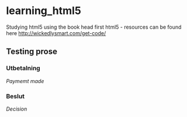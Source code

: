 learning_html5
==============

Studying html5 using the book head first html5 - resources can be found here http://wickedlysmart.com/get-code/

## Testing prose

### Utbetalning
_Paymemt made_
### Beslut
_Decision_













